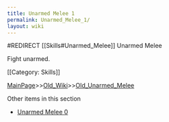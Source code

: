 ```yaml
---
title: Unarmed Melee 1
permalink: Unarmed_Melee_1/
layout: wiki
---
```

#REDIRECT [[Skills#Unarmed_Melee]]
Unarmed Melee

Fight unarmed.

[[Category: Skills]]

[MainPage](/keeperrl_wiki/ "wikilink")>>[Old_Wiki](/keeperrl_wiki/Old_Wiki "wikilink")>>[Old_Unarmed_Melee](/keeperrl_wiki/Old_Unarmed_Melee "wikilink")

Other items in this section
-    [Unarmed Melee 0](/keeperrl_wiki/Unarmed_Melee_0 "wikilink")

